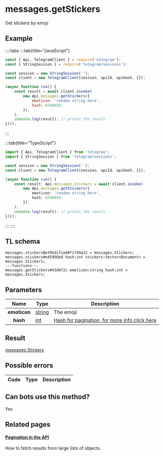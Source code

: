 # messages.getStickers

Get stickers by emoji

## Example

::::tabs
:::tab{title="JavaScript"}

```js
const { Api, TelegramClient } = require('telegram');
const { StringSession } = require('telegram/sessions');

const session = new StringSession('');
const client = new TelegramClient(session, apiId, apiHash, {});

(async function run() {
    const result = await client.invoke(
        new Api.messages.getStickers({
            emoticon: 'random string here',
            hash: 6740859,
        }),
    );
    console.log(result); // prints the result
})();
```

:::

:::tab{title="TypeScript"}

```ts
import { Api, TelegramClient } from 'telegram';
import { StringSession } from 'telegram/sessions';

const session = new StringSession('');
const client = new TelegramClient(session, apiId, apiHash, {});

(async function run() {
    const result: Api.messages.Stickers = await client.invoke(
        new Api.messages.getStickers({
            emoticon: 'random string here',
            hash: 6740859,
        }),
    );
    console.log(result); // prints the result
})();
```

:::
::::

## TL schema

```
messages.stickersNotModified#f1749a22 = messages.Stickers;
messages.stickers#e4599bbd hash:int stickers:Vector<Document> = messages.Stickers;
---functions---
messages.getStickers#43d4f2c emoticon:string hash:int = messages.Stickers;
```

## Parameters

|     Name     | Type                                            | Description                                                                                            |
| :----------: | ----------------------------------------------- | ------------------------------------------------------------------------------------------------------ |
| **emoticon** | [string](https://core.telegram.org/type/string) | The emoji                                                                                              |
|   **hash**   | [int](https://core.telegram.org/type/int)       | [Hash for pagination, for more info click here](https://core.telegram.org/api/offsets#hash-generation) |

## Result

[messages.Stickers](https://core.telegram.org/type/messages.Stickers)

## Possible errors

| Code | Type | Description |
| :--: | ---- | ----------- |

## Can bots use this method?

Yes

## Related pages

#### [Pagination in the API](https://core.telegram.org/api/offsets)

How to fetch results from large lists of objects.
